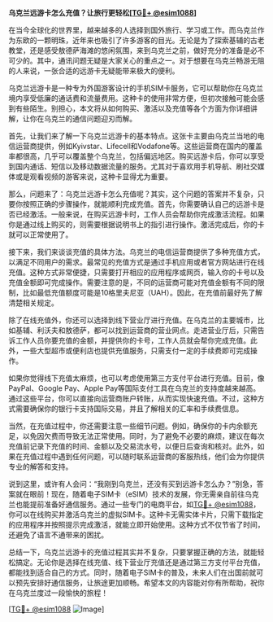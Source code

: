 **乌克兰远游卡怎么充值？让旅行更轻松[[TG💪+ @esim1088](https://t.me/s/esim1088)]**

在当今全球化的世界里，越来越多的人选择到国外旅行、学习或工作。而乌克兰作为东欧的一颗明珠，近年来也吸引了许多游客的目光。无论是为了探索基辅的古老教堂，还是感受敖德萨海滩的悠闲氛围，来到乌克兰之前，做好充分的准备是必不可少的。其中，通讯问题无疑是大家关心的重点之一。对于想要在乌克兰畅游无阻的人来说，一张合适的远游卡无疑能带来极大的便利。

乌克兰远游卡是一种专为外国游客设计的手机SIM卡服务，它可以帮助你在乌克兰境内享受低廉的通话费和流量费用。这种卡的使用非常方便，但初次接触可能会感到有些陌生。别担心，本文将从如何购买、激活以及充值等各个方面为你详细讲解，让你在乌克兰的通信问题迎刃而解。

首先，让我们来了解一下乌克兰远游卡的基本特点。这张卡主要由乌克兰当地的电信运营商提供，例如Kyivstar、Lifecell和Vodafone等。这些运营商在国内的覆盖率都很高，几乎可以覆盖整个乌克兰，包括偏远地区。购买远游卡后，你可以享受到国内通话、短信以及移动数据流量的服务。尤其对于喜欢用手机导航、刷社交媒体或是观看视频的游客来说，这种卡显得尤为重要。

那么，问题来了：乌克兰远游卡怎么充值呢？其实，这个问题的答案并不复杂，只要你按照正确的步骤操作，就能顺利完成充值。首先，你需要确认自己的远游卡是否已经激活。一般来说，在购买远游卡时，工作人员会帮助你完成激活流程。如果你是通过线上购买的，则需要根据说明书上的指引进行操作。激活完成后，你的卡就可以正常使用了。

接下来，我们来谈谈充值的具体方法。乌克兰的电信运营商提供了多种充值方式，以满足不同用户的需求。最常见的充值方式是通过手机应用或者官方网站进行在线充值。这种方式非常便捷，只需要打开相应的应用程序或网页，输入你的卡号以及充值金额即可完成操作。需要注意的是，不同的运营商可能对充值金额有不同的限制，比如最低充值额度可能是10格里夫尼亚（UAH）。因此，在充值前最好先了解清楚相关规定。

除了在线充值外，你还可以选择到线下营业厅进行充值。在乌克兰的主要城市，比如基辅、利沃夫和敖德萨，都可以找到运营商的营业网点。走进营业厅后，只需告诉工作人员你要充值的金额，并提供你的卡号，工作人员就会帮你完成充值。此外，一些大型超市或便利店也提供充值服务，只需支付一定的手续费即可完成操作。

如果你觉得线下充值太麻烦，也可以考虑使用第三方支付平台进行充值。目前，像PayPal、Google Pay、Apple Pay等国际支付工具在乌克兰的支持度越来越高。通过这些平台，你可以直接向运营商账户转账，从而实现快速充值。不过，这种方式需要确保你的银行卡支持国际交易，并且了解相关的汇率和手续费信息。

当然，在充值过程中，你还需要注意一些细节问题。例如，确保你的卡内余额充足，以免因欠费而导致无法正常使用。同时，为了避免不必要的麻烦，建议在每次充值前记录下充值的时间、金额以及交易流水号，以便日后查询和核对。此外，如果在充值过程中遇到任何问题，可以随时联系运营商的客服热线，他们会为你提供专业的解答和支持。

说到这里，或许有人会问：“我刚到乌克兰，还没有买到远游卡怎么办？”别急，答案就在眼前！现在，随着电子SIM卡（eSIM）技术的发展，你无需亲自前往乌克兰也能提前准备好通信服务。通过一些专门的电商平台，如[TG💪+ @esim1088](https://t.me/s/esim1088)，你可以在线购买并激活乌克兰的虚拟SIM卡。这种卡无需实体卡片，只需下载指定的应用程序并按照提示完成激活，就能立即开始使用。这种方式不仅节省了时间，还避免了语言不通带来的困扰。

总结一下，乌克兰远游卡的充值过程其实并不复杂，只要掌握正确的方法，就能轻松搞定。无论你是选择在线充值、线下营业厅充值还是通过第三方支付平台充值，都能找到适合自己的方式。同时，随着电子SIM卡的普及，未来人们在出国前就可以预先安排好通信服务，让旅途更加顺畅。希望本文的内容能对你有所帮助，祝你在乌克兰度过一段愉快的旅程！

[[TG💪+ @esim1088](https://t.me/s/esim1088) ![Image](https://i.postimg.cc/4NQfJmqS/Snipaste-2025-05-13-00-14-12.png)]